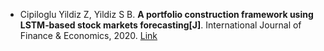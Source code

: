* Cipiloglu Yildiz Z, Yildiz S B. <b>A portfolio construction framework using LSTM‐based stock markets forecasting[J]</b>. International Journal of Finance & Economics, 2020. [Link](https://onlinelibrary.wiley.com/doi/abs/10.1002/ijfe.2277)
